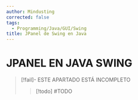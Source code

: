 ```yaml
---
author: Mindusting
corrected: false
tags:
  - Programming/Java/GUI/Swing
title: JPanel de Swing en Java
---
```


# JPANEL EN JAVA SWING

> [!fail]- ESTE APARTADO ESTÁ INCOMPLETO
> > [!todo] #TODO
